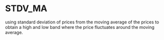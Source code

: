 # STDV_MA
using standard deviation of prices from the moving average of the prices to obtain a high and low band where the price fluctuates around the moving average.
